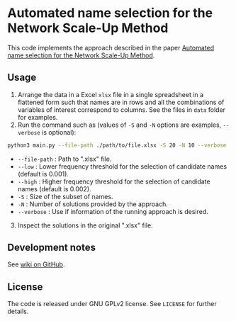 # Automated name selection for the Network Scale-Up Method

This code implements the approach described in the paper [Automated name selection for the Network Scale-Up Method](https://doi.org/10.31235/osf.io/t6pk2).


## Usage

1. Arrange the data in a Excel `xlsx` file in a single spreadsheet in a flattened form such that names are in rows and all the combinations of variables of interest correspond to columns. See the files in `data` folder for examples.
2. Run the command such as (values of `-S` and `-N` options are examples, `--verbose` is optional):

```bash
python3 main.py --file-path ./path/to/file.xlsx -S 20 -N 10 --verbose
```

- `--file-path` : Path to ".xlsx" file. 
- `--low` : Lower frequency threshold for the selection of candidate names (default is 0.001).
- `--high` : Higher frequency threshold for the selection of candidate names (default is 0.002).
- `-S` : Size of the subset of names.
- `-N` : Number of solutions provided by the approach.
- `--verbose` : Use if information of the running approach is desired.

3. Inspect the solutions in the original ".xlsx" file.



## Development notes

See [wiki on GitHub](https://github.com/coalesce-lab/nsum-name-selection/wiki).


## License

The code is released under GNU GPLv2 license. See `LICENSE` for further details.
